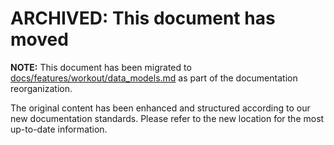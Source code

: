 # ARCHIVED: This document has moved

**NOTE:** This document has been migrated to [docs/features/workout/data_models.md](../features/workout/data_models.md) as part of the documentation reorganization.

The original content has been enhanced and structured according to our new documentation standards. Please refer to the new location for the most up-to-date information.
